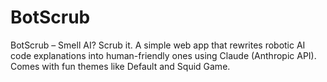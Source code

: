 # BotScrub
BotScrub – Smell AI? Scrub it. A simple web app that rewrites robotic AI code explanations into human-friendly ones using Claude (Anthropic API). Comes with fun themes like Default and Squid Game.
